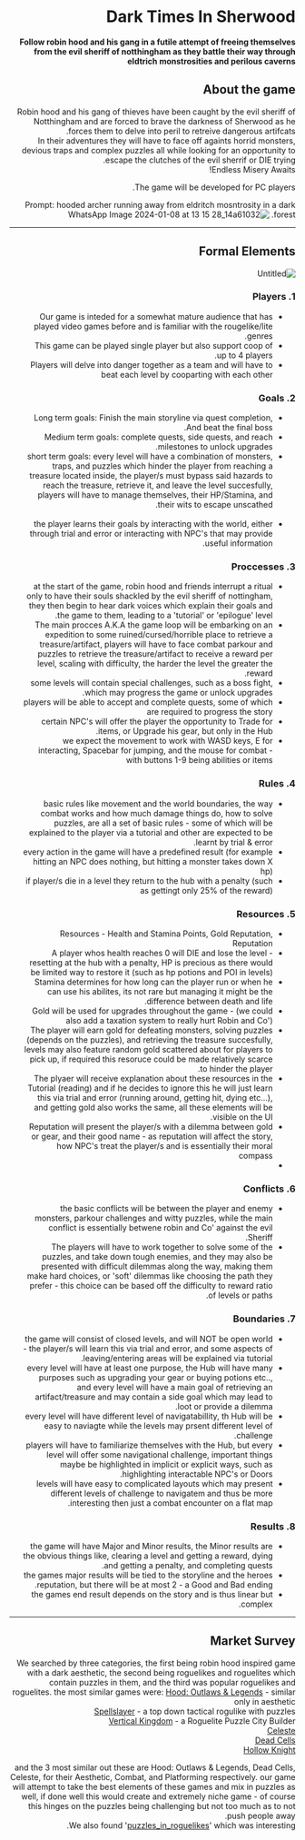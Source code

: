 <div dir='rtl' lang='he'>

# Dark Times In Sherwood

**Follow robin hood and his gang in a futile attempt of freeing themselves from the evil sheriff of notthingham as they battle their way through eldtrich monstrosities and perilous caverns**

## About the game
Robin hood and his gang of thieves have been caught by the evil sheriff of Notthingham and are forced to brave the darkness of Sherwood as he forces them to delve into peril to retreive dangerous artifcats. </br>
In their adventures they will have to face off againts horrid monsters, devious traps and complex puzzles all while looking for an opportunity to escape the clutches of the evil sherrif or DIE trying. </br>
Endless Misery Awaits! </br>

The game will be developed for PC players.

Prompt: hooded archer running away from eldritch mosntrosity in a dark forest.
![WhatsApp Image 2024-01-08 at 13 15 28_14a61032](https://github.com/HolyTrie/Dark-Times-In-Sherwood/assets/73063105/33e7fc98-65b5-4604-8d07-1577b2f0ac11)

---


## Formal Elements
![Untitled](https://github.com/HolyTrie/Dark-Times-In-Sherwood/assets/73063105/8bac977b-4586-41d2-9635-99f457121f17)


### 1. Players

* Our game is inteded for a somewhat mature audience that has played video games before and is familiar with the rougelike/lite genres. </br> 
* This game can be played single player but also support coop of up to 4 players. </br>
* Players will delve into danger together as a team and will have to beat each level by cooparting with each other </br>

### 2. Goals
* Long term goals: Finish the main storyline via quest completion, And beat the final boss. </br>
* Medium term goals: complete quests, side quests, and reach milestones to unlock upgrades. </br>
* short term goals: every level will have a combination of monsters, traps, and puzzles which hinder the player from reaching a treasure located inside, the player/s must bypass said hazards to reach the treasure, retrieve it, and leave the level succesfully, players will have to manage themselves, their HP/Stamina, and their wits to escape unscathed. </br></br>
* the player learns their goals by interacting with the world, either through trial and error or interacting with NPC's that may provide useful information.


### 3. Proccesses 
* at the start of the game, robin hood and friends interrupt a ritual only to have their souls shackled by the evil sheriff of nottingham, they then begin to hear dark voices which explain their goals and the game to them, leading to a 'tutorial' or 'epilogue' level.
* The main procces A.K.A the game loop will be embarking on an expedition to some ruined/cursed/horrible place to retrieve a treasure/artifact, players will have to face combat parkour and puzzles to retrieve the treasure/artifact to receive a reward per level, scaling with difficulty, the harder the level the greater the reward.
* some levels will contain special challenges, such as a boss fight, which may progress the game or unlock upgrades.
* players will be able to accept and complete quests, some of which are required to progress the story
* certain NPC's will offer the player the opportunity to Trade for items, or Upgrade his gear, but only in the Hub.
* we expect the movement to work with WASD keys, E for interacting, Spacebar for jumping, and the mouse for combat - with buttons 1-9 being abilities or items 

### 4. Rules
* basic rules like movement and the world boundaries, the way combat works and how much damage things do, how to solve puzzles, are all a set of basic rules - some of which will be explained to the player via a tutorial and other are expected to be learnt by trial & error.
* every action in the game will have a predefined result (for example hitting an NPC does nothing, but hitting a monster takes down X hp)
* if player/s die in a level they return to the hub with a penalty (such as gettingt only 25% of the reward)

### 5. Resources
* Resources - Health and Stamina Points, Gold Reputation, Reputation
* A player whos health reaches 0 will DIE and lose the level - resetting at the hub with a penalty, HP is precious as there would be limited way to restore it (such as hp potions and POI in levels)
* Stamina determines for how long can the player run or when he can use his abilites, its not rare but managing it might be the difference between death and life.
* Gold will be used for upgrades throughout the game - (we could also add a taxation system to really hurt Robin and Co')
* The player will earn gold for defeating monsters, solving puzzles (depends on the puzzles), and retrieving the treasure succesfully, levels may also feature random gold scattered about for players to pick up, if required this resoruce could be made relatively scarce to hinder the player.
* The plyaer will receive explanation about these resources in the Tutorial (reading) and if he decides to ignore this he will just learn this via trial and error (running around, getting hit, dying etc...), and getting gold also works the same, all these elements will be visible on the UI.
* Reputation will present the player/s with a dilemma between gold or gear, and their good name - as reputation will affect the story, how NPC's treat the player/s and is essentially their moral compass
* 
### 6. Conflicts
* the basic conflicts will be between the player and enemy monsters, parkour challenges and witty puzzles, while the main conflict is essentially betwene robin and Co' against the evil Sheriff.
* The players will have to work together to solve some of the puzzles, and take down tough enemies, and they may also be presented with difficult dilemmas along the way, making them make hard choices, or 'soft' dilemmas like choosing the path they prefer - this choice can be based off the difficulty to reward ratio of levels or paths. 

### 7. Boundaries
* the game will consist of closed levels, and will NOT be open world - the player/s will learn this via trial and error, and some aspects of leaving/entering areas will be explained via tutorial.
* every level will have at least one purpose, the Hub will have many purposes such as upgrading your gear or buying potions etc.., and every level will have a main goal of retrieving an artifact/treasure and may contain a side goal which may lead to loot or provide a dilemma.
* every level will have different level of navigatabillity, th Hub will be easy to naviagte while the levels may prsent different level of challenge.
* players will have to familiarize themselves with the Hub, but every level will offer some navigational challenge, important things maybe be highlighted in implicit or explicit ways, such as highlighting interactable NPC's or Doors.
* levels will have easy to complicated layouts which may present different levels of challenge to navigatem and thus be more interesting then just a combat encounter on a flat map.
### 8. Results
* the game will have Major and Minor results, the Minor results are the obvious things like, clearing a level and getting a reward, dying and getting a penalty, and completing quests.
* the games major results will be tied to the storyline and the heroes reputation, but there will be at most 2 - a Good and Bad ending.
* the games end result depends on the story and is thus linear but complex.

---

## Market Survey
We searched by three categories, the first being robin hood inspired game with a dark aesthetic, the second being roguelikes and roguelites which contain puzzles in them, and the third was popular roguelikes and roguelites.
the most similar games were:
[Hood: Outlaws & Legends](https://store.steampowered.com/app/927350/Hood_Outlaws__Legends/) - similar only in aesthetic </br>
[Spellslayer](https://www.youtube.com/watch?v=q1nLZeVX6gI&ab_channel=WhiteFalconPlays) - a top down tactical rogulike with puzzles </br>
[Vertical Kingdom](https://www.youtube.com/watch?v=f8LIL6Vhwm4&ab_channel=FGsquared) - a Roguelite Puzzle City Builder </br>
[Celeste](https://store.steampowered.com/app/504230/Celeste/) </br>
[Dead Cells](https://store.steampowered.com/app/588650/Dead_Cells/) </br>
[Hollow Knight](https://store.steampowered.com/app/367520/Hollow_Knight/) </br>

and the 3 most similar out these are Hood: Outlaws & Legends, Dead Cells, Celeste, for their Aesthetic, Combat, and Platforming respectively.
our game will attempt to take the best elements of these games and mix in puzzles as well, if done well this would create and extremely niche game - of course this hinges on the puzzles being challenging but not too much as to not push people away.
</br>
We also found '[puzzles_in_roguelikes](https://www.reddit.com/r/roguelikes/comments/4xzc5j/puzzles_in_roguelikes/)' which was interesting.
</div>
